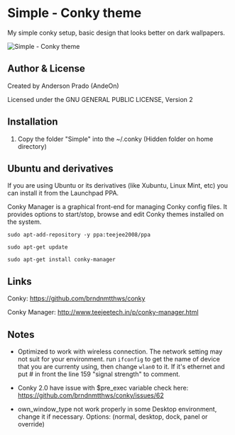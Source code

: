 Simple - Conky theme
=================================

My simple conky setup, basic design that looks better on dark wallpapers.

![Simple - Conky theme](https://github.com/andeon/conky-simple/blob/master/Simple/Simple.jpg)



Author & License
-----------------
Created by Anderson Prado (AndeOn)

Licensed under the GNU GENERAL PUBLIC LICENSE, Version 2

Installation
------------
1. Copy the folder "Simple" into the ~/.conky (Hidden folder on home directory)

Ubuntu and derivatives
-----
If you are using Ubuntu or its derivatives (like Xubuntu, Linux Mint, etc) you can install it from the Launchpad PPA.

Conky Manager is a graphical front-end for managing Conky config files. It provides options to start/stop, browse and edit Conky themes installed on the system. 

`sudo apt-add-repository -y ppa:teejee2008/ppa`

`sudo apt-get update`

`sudo apt-get install conky-manager`

Links
-----

Conky: https://github.com/brndnmtthws/conky

Conky Manager: http://www.teejeetech.in/p/conky-manager.html

Notes
-----
- Optimized to work with wireless connection. The network setting may not suit for your environment. run `ifconfig` to get the name of device that you are currenty using, then change `wlan0` to it. If it's ethernet and put # in front the line 159 "signal strength" to comment.

- Conky 2.0 have issue with $pre_exec variable check here: https://github.com/brndnmtthws/conky/issues/62

- own_window_type not work properly in some Desktop environment, change it if necessary. Options:  (normal, desktop, dock, panel or override)

